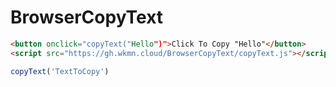 # BrowserCopyText
```html
<button onclick="copyText("Hello")">Click To Copy "Hello"</button>
<script src="https://gh.wkmn.cloud/BrowserCopyText/copyText.js"></script>
```
```javascript
copyText('TextToCopy')
```
